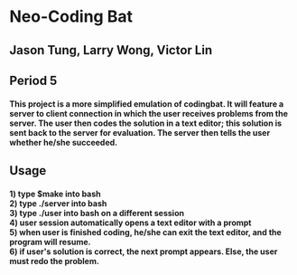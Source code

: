 # Neo-Coding Bat

## Jason Tung, Larry Wong, Victor Lin
## Period 5

#### This project is a more simplified emulation of codingbat. It will feature a server to client connection in which the user receives problems from the server. The user then codes the solution in a text editor; this solution is sent back to the server for evaluation. The server then tells the user whether he/she succeeded.

## Usage
#### 1) type $make into bash<br />2) type ./server into bash<br />3) type ./user into bash on a different session<br />4) user session automatically opens a text editor with a prompt<br />5) when user is finished coding, he/she can exit the text editor, and the program will resume.<br />6) if user's solution is correct, the next prompt appears. Else, the user must redo the problem.
